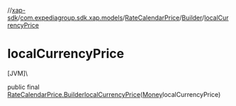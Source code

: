 //[xap-sdk](../../../../index.md)/[com.expediagroup.sdk.xap.models](../../index.md)/[RateCalendarPrice](../index.md)/[Builder](index.md)/[localCurrencyPrice](local-currency-price.md)

# localCurrencyPrice

[JVM]\

public final [RateCalendarPrice.Builder](index.md)[localCurrencyPrice](local-currency-price.md)([Money](../../-money/index.md)localCurrencyPrice)
